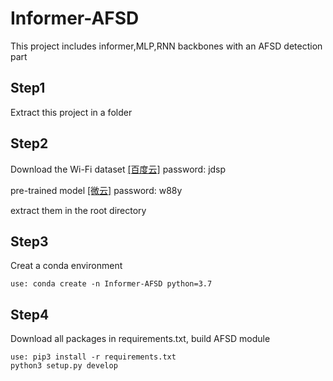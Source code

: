 # Informer-AFSD
This project includes informer,MLP,RNN backbones with an AFSD detection part

## Step1
Extract this project in a folder

## Step2
Download the Wi-Fi dataset [\[百度云\]](https://pan.baidu.com/s/10uSTEQQmwOBhA2HXa-Jcuw?pwd=jdsp) password: jdsp

pre-trained model [\[微云\]](https://share.weiyun.com/bP62lmHj) password: w88y

extract them in the root directory

## Step3
Creat a conda environment
```shell script
use: conda create -n Informer-AFSD python=3.7
```

## Step4
Download all packages in requirements.txt, build AFSD module
```shell script
use: pip3 install -r requirements.txt
python3 setup.py develop
```
